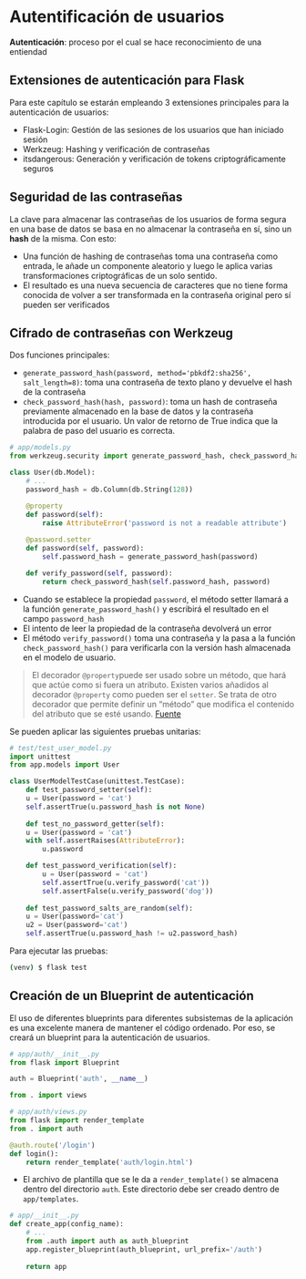 # Autentificación de usuarios

**Autenticación**: proceso por el cual se hace reconocimiento de una entiendad

## Extensiones de autenticación para Flask

Para este capítulo se estarán empleando 3 extensiones principales para la autenticación de usuarios:
- Flask-Login: Gestión de las sesiones de los usuarios que han iniciado sesión
- Werkzeug: Hashing y verificación de contraseñas
- itsdangerous: Generación y verificación de tokens criptográficamente seguros

## Seguridad de las contraseñas

La clave para almacenar las contraseñas de los usuarios de forma segura en una base de datos se basa en no almacenar la contraseña en sí, sino un **hash** de la misma. Con esto:
- Una función de hashing de contraseñas toma una contraseña como entrada, le añade un componente aleatorio y luego le aplica varias transformaciones criptográficas de un solo sentido.
- El resultado es una nueva secuencia de caracteres que no tiene forma conocida de volver a ser transformada en la contraseña original pero sí pueden ser verificados

## Cifrado de contraseñas con Werkzeug

Dos funciones principales:
- `generate_password_hash(password, method='pbkdf2:sha256', salt_length=8)`:
toma una contraseña de texto plano y devuelve el hash de la contraseña 
- `check_password_hash(hash, password)`:
toma un hash de contraseña previamente almacenado en la base de datos y la contraseña introducida por el usuario. Un valor de retorno de True indica que la palabra de paso del usuario es correcta.

```python
# app/models.py
from werkzeug.security import generate_password_hash, check_password_hash

class User(db.Model):
    # ...
    password_hash = db.Column(db.String(128))

    @property
    def password(self):
        raise AttributeError('password is not a readable attribute')
    
    @password.setter
    def password(self, password):
        self.password_hash = generate_password_hash(password)

    def verify_password(self, password):
        return check_password_hash(self.password_hash, password)
```
- Cuando se establece la propiedad `password`, el método setter llamará a la función `generate_password_hash()` y escribirá el resultado en el campo `password_hash`
- El intento de leer la propiedad de la contraseña devolverá un error
- El método `verify_password()` toma una contraseña y la pasa a la función `check_password_hash()` para verificarla con la versión hash almacenada en el modelo de usuario. 

> El decorador `@property`puede ser usado sobre un método, que hará que actúe como si fuera un atributo. Existen varios añadidos al decorador `@property` como pueden ser el `setter`. Se trata de otro decorador que permite definir un “método” que modifica el contenido del atributo que se esté usando. [Fuente](https://ellibrodepython.com/decorador-property-python)

Se pueden aplicar las siguientes pruebas unitarias:
```python
# test/test_user_model.py
import unittest
from app.models import User

class UserModelTestCase(unittest.TestCase):
    def test_password_setter(self):
    u = User(password = 'cat')
    self.assertTrue(u.password_hash is not None)
    
    def test_no_password_getter(self):
    u = User(password = 'cat')
    with self.assertRaises(AttributeError):
        u.password

    def test_password_verification(self):
        u = User(password = 'cat')
        self.assertTrue(u.verify_password('cat'))
        self.assertFalse(u.verify_password('dog'))
    
    def test_password_salts_are_random(self):
    u = User(password='cat')
    u2 = User(password='cat')
    self.assertTrue(u.password_hash != u2.password_hash)
```
Para ejecutar las pruebas:
```bash
(venv) $ flask test
```

## Creación de un Blueprint de autenticación

El uso de diferentes blueprints para diferentes subsistemas de la aplicación es una excelente manera de mantener el código ordenado. Por eso, se creará un blueprint para la autenticación de usuarios.

```python
# app/auth/__init__.py
from flask import Blueprint

auth = Blueprint('auth', __name__)

from . import views
```

```python
# app/auth/views.py
from flask import render_template
from . import auth

@auth.route('/login')
def login():
    return render_template('auth/login.html')
```
- El archivo de plantilla que se le da a `render_template()` se almacena dentro del directorio `auth`. Este directorio debe ser creado dentro de `app/templates`.

```python
# app/__init__.py
def create_app(config_name):
    # ...
    from .auth import auth as auth_blueprint
    app.register_blueprint(auth_blueprint, url_prefix='/auth')
    
    return app
```


